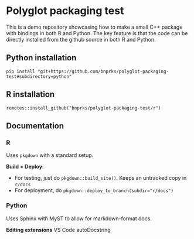 # Polyglot packaging test

This is a demo repository showcasing how to make a small C++ package
with bindings in both R and Python. The key feature is that the code
can be directly installed from the github source in both R and Python.

## Python installation
`pip install "git+https://github.com/bnprks/polyglot-packaging-test#subdirectory=python"`

## R installation
`remotes::install_github("bnprks/polyglot-packaging-test/r")`



## Documentation

### R
Uses `pkgdown` with a standard setup.

**Build + Deploy**:

- For testing, just do `pkgdown::build_site()`. Keeps an untracked copy in `r/docs`
- For deployment, do `pkgdown::deploy_to_branch(subdir="r/docs")`


### Python
Uses Sphinx with MyST to allow for markdown-format docs.

**Editing extensions**
VS Code autoDocstring
